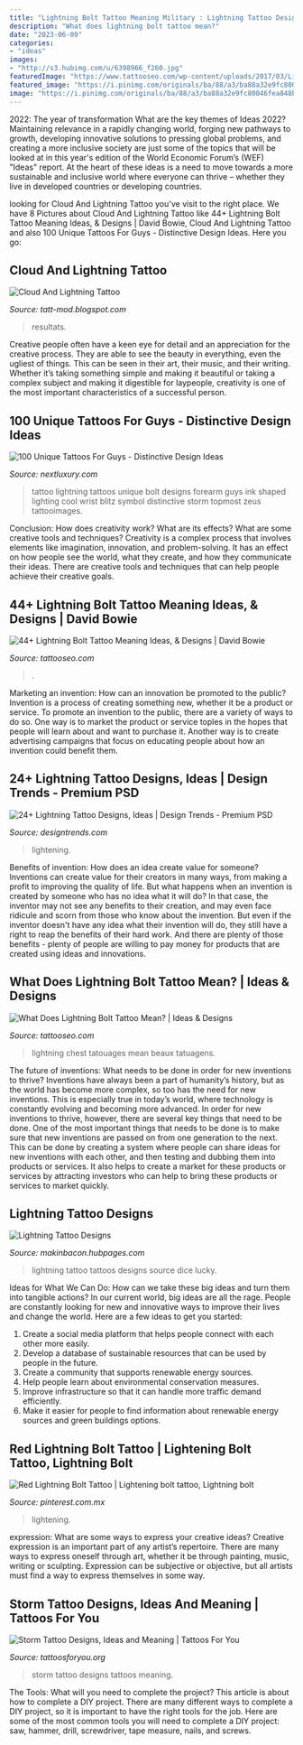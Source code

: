 ```yaml
---
title: "Lightning Bolt Tattoo Meaning Military : Lightning Tattoo Designs"
description: "What does lightning bolt tattoo mean?"
date: "2023-06-09"
categories:
- "ideas"
images:
- "http://s3.hubimg.com/u/6398966_f260.jpg"
featuredImage: "https://www.tattooseo.com/wp-content/uploads/2017/03/Lightning-Bolt-Tattoo-Meaning-18.jpg"
featured_image: "https://i.pinimg.com/originals/ba/88/a3/ba88a32e9fc80046fea848bfc2af3e45.jpg"
image: "https://i.pinimg.com/originals/ba/88/a3/ba88a32e9fc80046fea848bfc2af3e45.jpg"
---
```



2022: The year of transformation
What are the key themes of Ideas 2022? Maintaining relevance in a rapidly changing world, forging new pathways to growth, developing innovative solutions to pressing global problems, and creating a more inclusive society are just some of the topics that will be looked at in this year's edition of the World Economic Forum’s (WEF) "Ideas" report. At the heart of these ideas is a need to move towards a more sustainable and inclusive world where everyone can thrive – whether they live in developed countries or developing countries.

	

		
looking for Cloud And Lightning Tattoo you've visit to the right place. We have 8 Pictures about Cloud And Lightning Tattoo like 44+ Lightning Bolt Tattoo Meaning Ideas, &amp; Designs | David Bowie, Cloud And Lightning Tattoo and also 100 Unique Tattoos For Guys - Distinctive Design Ideas. Here you go:
		
    
## Cloud And Lightning Tattoo

<img loading=lazy src="https://i.pinimg.com/736x/3a/04/39/3a04390aa03a7a0fdabbceb075104af6.jpg" onerror="this.onerror=null;this.src='https://tse2.mm.bing.net/th?id=OIP.R6_cMkWXsj9HopMnMawqBgHaHa&amp;pid=15.1';" alt="Cloud And Lightning Tattoo">

_Source: tatt-mod.blogspot.com_

>resultats. 

	

Creative people often have a keen eye for detail and an appreciation for the creative process. They are able to see the beauty in everything, even the ugliest of things. This can be seen in their art, their music, and their writing. Whether it’s taking something simple and making it beautiful or taking a complex subject and making it digestible for laypeople, creativity is one of the most important characteristics of a successful person.

    
## 100 Unique Tattoos For Guys - Distinctive Design Ideas

<img loading=lazy src="http://nextluxury.com/wp-content/uploads/lightning-bolt-guys-unique-wrist-tattoos.jpg" onerror="this.onerror=null;this.src='https://tse4.mm.bing.net/th?id=OIP.3oLW4CGd5EMguW0KRAa4nwHaHa&amp;pid=15.1';" alt="100 Unique Tattoos For Guys - Distinctive Design Ideas">

_Source: nextluxury.com_

>tattoo lightning tattoos unique bolt designs forearm guys ink shaped lighting cool wrist blitz symbol distinctive storm topmost zeus tattooimages. 

	

Conclusion: How does creativity work? What are its effects? What are some creative tools and techniques?
Creativity is a complex process that involves elements like imagination, innovation, and problem-solving. It has an effect on how people see the world, what they create, and how they communicate their ideas. There are creative tools and techniques that can help people achieve their creative goals.

    
## 44+ Lightning Bolt Tattoo Meaning Ideas, &amp; Designs | David Bowie

<img loading=lazy src="https://www.tattooseo.com/wp-content/uploads/2017/03/Lightning-Bolt-Tattoo-Meaning-36.jpg" onerror="this.onerror=null;this.src='https://tse4.mm.bing.net/th?id=OIP.5POE17XTlwA3AuVa7zoGZQAAAA&amp;pid=15.1';" alt="44+ Lightning Bolt Tattoo Meaning Ideas, &amp; Designs | David Bowie">

_Source: tattooseo.com_

>. 

	

Marketing an invention: How can an innovation be promoted to the public?
Invention is a process of creating something new, whether it be a product or service. To promote an invention to the public, there are a variety of ways to do so. One way is to market the product or service toples in the hopes that people will learn about and want to purchase it. Another way is to create advertising campaigns that focus on educating people about how an invention could benefit them.

    
## 24+ Lightning Tattoo Designs, Ideas | Design Trends - Premium PSD

<img loading=lazy src="https://images.designtrends.com/wp-content/uploads/2015/10/06100235/Lightning-Tattoo-Design-On-Neck.jpg" onerror="this.onerror=null;this.src='https://tse4.mm.bing.net/th?id=OIP.G27jnQPhsKmLqp1Up10C1wHaLE&amp;pid=15.1';" alt="24+ Lightning Tattoo Designs, Ideas | Design Trends - Premium PSD">

_Source: designtrends.com_

>lightening. 

	

Benefits of invention: How does an idea create value for someone?
Inventions can create value for their creators in many ways, from making a profit to improving the quality of life. But what happens when an invention is created by someone who has no idea what it will do? In that case, the inventor may not see any benefits to their creation, and may even face ridicule and scorn from those who know about the invention. But even if the inventor doesn't have any idea what their invention will do, they still have a right to reap the benefits of their hard work. And there are plenty of those benefits - plenty of people are willing to pay money for products that are created using ideas and innovations.

    
## What Does Lightning Bolt Tattoo Mean? | Ideas &amp; Designs

<img loading=lazy src="https://www.tattooseo.com/wp-content/uploads/2017/03/Lightning-Bolt-Tattoo-Meaning-18.jpg" onerror="this.onerror=null;this.src='https://tse1.mm.bing.net/th?id=OIP.zc7KJzHxLylzSo4JYMjCywAAAA&amp;pid=15.1';" alt="What Does Lightning Bolt Tattoo Mean? | Ideas &amp; Designs">

_Source: tattooseo.com_

>lightning chest tatouages mean beaux tatuagens. 

	

The future of inventions: What needs to be done in order for new inventions to thrive?
Inventions have always been a part of humanity’s history, but as the world has become more complex, so too has the need for new inventions. This is especially true in today’s world, where technology is constantly evolving and becoming more advanced. In order for new inventions to thrive, however, there are several key things that need to be done. 
One of the most important things that needs to be done is to make sure that new inventions are passed on from one generation to the next. This can be done by creating a system where people can share ideas for new inventions with each other, and then testing and dubbing them into products or services. It also helps to create a market for these products or services by attracting investors who can help to bring these products or services to market quickly.

    
## Lightning Tattoo Designs

<img loading=lazy src="http://s3.hubimg.com/u/6398966_f260.jpg" onerror="this.onerror=null;this.src='https://tse4.mm.bing.net/th?id=OIP.fY31uAS6tKXfu90X1lJaUAAAAA&amp;pid=15.1';" alt="Lightning Tattoo Designs">

_Source: makinbacon.hubpages.com_

>lightning tattoo tattoos designs source dice lucky. 

	

Ideas for What We Can Do: How can we take these big ideas and turn them into tangible actions?
In our current world, big ideas are all the rage. People are constantly looking for new and innovative ways to improve their lives and change the world. Here are a few ideas to get you started: 
1. Create a social media platform that helps people connect with each other more easily. 
2. Develop a database of sustainable resources that can be used by people in the future. 
3. Create a community that supports renewable energy sources. 
4. Help people learn about environmental conservation measures. 
5. Improve infrastructure so that it can handle more traffic demand efficiently. 
6. Make it easier for people to find information about renewable energy sources and green buildings options.

    
## Red Lightning Bolt Tattoo | Lightening Bolt Tattoo, Lightning Bolt

<img loading=lazy src="https://i.pinimg.com/originals/ba/88/a3/ba88a32e9fc80046fea848bfc2af3e45.jpg" onerror="this.onerror=null;this.src='https://tse3.mm.bing.net/th?id=OIP.gNfjqOgbgeG37ZapxlThkAHaMG&amp;pid=15.1';" alt="Red Lightning Bolt Tattoo | Lightening bolt tattoo, Lightning bolt">

_Source: pinterest.com.mx_

>lightening. 

	

expression: What are some ways to express your creative ideas?
Creative expression is an important part of any artist’s repertoire. There are many ways to express oneself through art, whether it be through painting, music, writing or sculpting. Expression can be subjective or objective, but all artists must find a way to express themselves in some way.

    
## Storm Tattoo Designs, Ideas And Meaning | Tattoos For You

<img loading=lazy src="https://www.tattoosforyou.org/wp-content/uploads/2017/09/Storm-Tattoos-for-Girls-300x300.jpg" onerror="this.onerror=null;this.src='https://tse3.mm.bing.net/th?id=OIP.3XlX43N95-lGixoHF7xEGwAAAA&amp;pid=15.1';" alt="Storm Tattoo Designs, Ideas and Meaning | Tattoos For You">

_Source: tattoosforyou.org_

>storm tattoo designs tattoos meaning. 

	

The Tools: What will you need to complete the project?
This article is about how to complete a DIY project. There are many different ways to complete a DIY project, so it is important to have the right tools for the job. Here are some of the most common tools you will need to complete a DIY project: saw, hammer, drill, screwdriver, tape measure, nails, and screws.

